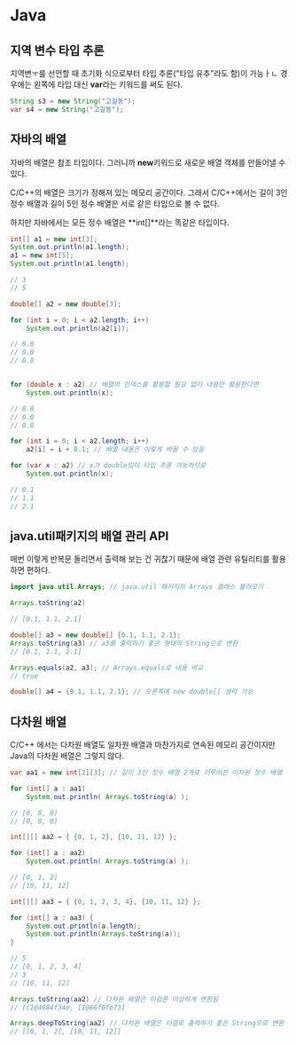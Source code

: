 # Java

## 지역 변수 타입 추론

지역변ㅜ를 선언할 때 초기화 식으로부터 타입 추론("타입 유추"라도 함)이 가능ㅏㄴ 경우에는 왼쪽에 타입 대신 **var**라는 키워드를 써도 된다.

```java
String s3 = new String("고길동");
var s4 = new String("고길동");
```

## 자바의 배열

자바의 배열은 참조 타입이다. 그러니까 **new**키워드로 새로운 배열 객체를 만들어낼 수 있다.

C/C++의 배열은 크기가 정해져 있는 메모리 공간이다. 그래서 C/C++에서는 길이 3인 정수 배열과 길이 5인 정수 배열은 서로 같은 타입으로 볼 수 없다.

하지만 자바에서는 모든 정수 배열은 **int[]**라는 똑같은 타입이다.

```java
int[] a1 = new int[3];
System.out.println(a1.length);
a1 = new int[5];
System.out.println(a1.length);

// 3
// 5
```

```Java
double[] a2 = new double[3];

for (int i = 0; i < a2.length; i++)
    System.out.println(a2[i]);

// 0.0
// 0.0
// 0.0
```

```Java

for (double x : a2) // 배열의 인덱스를 활용할 필요 없이 내용만 활용한다면
    System.out.println(x);

// 0.0
// 0.0
// 0.0
```

```java
for (int i = 0; i < a2.length; i++)
    a2[i] = i + 0.1; // 배열 내용은 이렇게 바꿀 수 있음

for (var x : a2) // x가 double임이 타입 추론 가능하므로
    System.out.println(x);

// 0.1
// 1.1
// 2.1
```

## **java.util**패키지의 배열 관리 API

매번 이렇게 반복문 돌리면서 출력해 보는 건 귀찮기 때문에 배열 관련 유틸리티를 활용하면 편하다.

```java
import java.util.Arrays; // java.util 패키지의 Arrays 클래스 불러오기
```

```java
Arrays.toString(a2)

// [0.1, 1.1, 2.1]
```

```java
double[] a3 = new double[] {0.1, 1.1, 2.1};
Arrays.toString(a3) // a3를 출력하기 좋은 형태의 String으로 변환
// [0.1, 1.1, 2.1]
```

```java
Arrays.equals(a2, a3); // Arrays.equals로 내용 비교
// true
```

```java
double[] a4 = {0.1, 1.1, 2.1}; // 오른쪽에 new double[] 생략 가능
```

## 다차원 배열

C/C++ 에서는 다차원 배열도 일차원 배열과 마찬가지로 연속된 메모리 공간이지만 Java의 다차원 배열은 그렇지 않다.

```java
var aa1 = new int[2][3]; // 길이 3인 정수 배열 2개로 이루어진 이차원 정수 배열

for (int[] a : aa1)
    System.out.println( Arrays.toString(a) );

// [0, 0, 0]
// [0, 0, 0]
```

```java
int[][] aa2 = { {0, 1, 2}, {10, 11, 12} };

for (int[] a : aa2)
    System.out.println( Arrays.toString(a) );

// [0, 1, 2]
// [10, 11, 12]
```

```java
int[][] aa3 = { {0, 1, 2, 3, 4}, {10, 11, 12} };

for (int[] a : aa3) {
    System.out.println(a.length);
    System.out.println(Arrays.toString(a));
}

// 5
// [0, 1, 2, 3, 4]
// 3
// [10, 11, 12]
```

```java
Arrays.toString(aa2) // 다차원 배열은 이걸론 이상하게 변환됨
// [[I@4684f34e, [I@66f0fe73]
```

```java
Arrays.deepToString(aa2) // 다차원 배열은 이걸로 출력하기 좋은 String으로 변환
// [[0, 1, 2], [10, 11, 12]]
```
